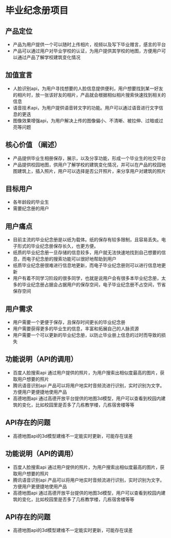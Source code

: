 
# 毕业纪念册项目

## 产品定位
- 产品为用户提供一个可以随时上传相片，视频以及写下毕业赠言，感言的平台
- 产品可以通过用户对毕业学校的认证，为用户提供其学校的地图，方便用户可以通过产品了解学校建筑变化情况 

## 加值宣言
* 人脸识别api，为用户寻找想要的人脸信息提供便利，用户想要找到某一好友的相片时，放一张该好友的相片，产品就会根据相似相片搜索快速找到相关的信息
* 语音技术api，为用户提供语音转文字的功能。用户可以通过语音进行文字信息的更迭
* 图像效果增强api，为用户解决上传的图像偏小、不清晰、被拉伸、过暗或过亮等问题

## 核心价值 （阐述）
* 产品提供毕业生相册保存，展示，以及分享功能，形成一个毕业生的社交平台
* 产品提供校园地图，供用户了解学校的建筑变化情况，并可以在产品的校园地图建筑上，插入照片，用户可以选择是否公开照片，来分享用户对建筑的照片

##  目标用户
* 各年龄段的毕业生
* 需要纪念册的用户

## 用户痛点 
* 目前主流的毕业纪念册是以纸为载体。纸的保存有较多限制，且容易丢失。电子形式的毕业纪念册保存长久，也更方便。
* 纸质的毕业纪念册一旦存储的信息较多，用户就无法快速地找到自己想要的信息，而电子纪念册的搜索功能可以很好地帮助到用户
* 纸质毕业纪念册很难进行信息地更新，而电子毕业纪念册则可以进行信息地更新
* 用户有着不同学习阶段的很多同学，也就是说用户会有很多本毕业纪念册，太多的毕业纪念册占据会占据用户的保存空间，电子毕业纪念册不占空间，节省保存空间

## 用户需求
* 用户需要一个更便于保存，且保存时间更长的毕业纪念册
* 用户需要获得更多的毕业生的信息，丰富和拓展自己的人脉资源
* 用户需要一个可以更新的毕业纪念册，以防止毕业册上信息的过时而导致的损失

## 功能说明（API的调用）
* 百度人脸搜索api
通过用户提供的照片，为用户搜索出相似度最高的图片，获取用户想要的照片
* 腾讯语音识别api
产品可以将用户地实时音频流进行识别，实时识别为文字。方便用户更便捷地使用产品
* 高德地图api
通过高德开放平台提供的地图3d模型，用户可以查看到校园内建筑的变化，比如校园里是否多了几栋教学楼，几栋宿舍楼等等

## API存在的问题
* 高德地图api的3d模型建维不一定能实时更新，可能存在误差


## 功能说明（API的调用）
* 百度人脸搜索api
通过用户提供的照片，为用户搜索出相似度最高的图片，获取用户想要的照片
* 腾讯语音识别api
产品可以将用户地实时音频流进行识别，实时识别为文字。方便用户更便捷地使用产品
* 高德地图api
通过高德开放平台提供的地图3d模型，用户可以查看到校园内建筑的变化，比如校园里是否多了几栋教学楼，几栋宿舍楼等等

## API存在的问题
* 高德地图api的3d模型建维不一定能实时更新，可能存在误差
